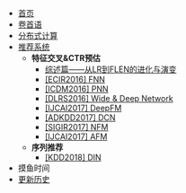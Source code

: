 <!-- sidebar.md -->
* [首页](/)
* [卷首语](preface.md)
* [分布式计算](/engineering/)
* [推荐系统](/rec/)
    * **特征交叉&CTR预估**
        * [综述篇——从LR到FLEN的进化与演变](/rec/feat-cross/summary.md)
        * [\[ECIR2016\] FNN](/rec/feat-cross/FNN.md)
        * [\[ICDM2016\] PNN](/rec/feat-cross/PNN.md)
        * [\[DLRS2016\] Wide & Deep Network](/rec/feat-cross/WDN.md)
        * [\[IJCAI2017\] DeepFM](/rec/feat-cross/DeepFM.md)
        * [\[ADKDD2017\] DCN](/rec/feat-cross/DCN.md)
        * [\[SIGIR2017\] NFM](/rec/feat-cross/NFM.md)
        * [\[IJCAI2017\] AFM](/rec/feat-cross/AFM.md)
    * **序列推荐**
        * [\[KDD2018\] DIN](/rec/seq/DIN.md)
* 摸鱼时间
* [更新历史](changelog.md)
